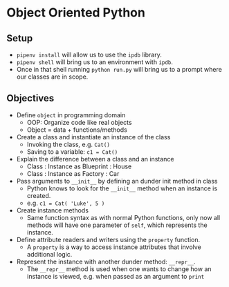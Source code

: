 # Object Oriented Python

## Setup
* `pipenv install` will allow us to use the `ipdb` library.
* `pipenv shell` will bring us to an environment with `ipdb`.
* Once in that shell running `python run.py` will bring us to a prompt where our classes are in scope.


## Objectives

* Define `object` in programming domain 
    - OOP: Organize code like real objects
    - Object = data + functions/methods
* Create a class and instantiate an instance of the class
    - Invoking the class, e.g. `Cat()`
    - Saving to a variable: `c1 = Cat()`
* Explain the difference between a class and an instance
    - Class : Instance as Blueprint : House
    - Class : Instance as Factory : Car
* Pass arguments to `__init__` by defining an dunder init method in class
    - Python knows to look for the `__init__` method when an instance is created.
    - e.g.  `c1 = Cat( 'Luke', 5 )`
* Create instance methods
    - Same function syntax as with normal Python functions, only now all methods will have one parameter of `self`, which represents the instance.
* Define attribute readers and writers using the `property` function.
    - A `property` is a way to access instance attributes that involve additional logic. 
* Represent the instance with another dunder method: `__repr__`.
    - The `__repr__` method is used when one wants to change how an instance is viewed, e.g. when passed as an argument to `print`